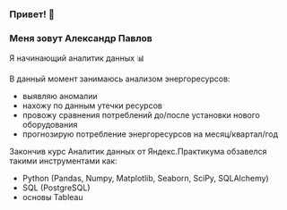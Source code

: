 ### Привет! 👋

### Меня зовут Александр Павлов
Я начинающий аналитик данных :bar_chart:

В данный момент занимаюсь анализом энергоресурсов:
   - выявляю аномалии
   - нахожу по данным утечки ресурсов
   - провожу сравнения потреблений до/после установки нового оборудования
   - прогнозирую потребление энергоресурсов на месяц/квартал/год
   
Закончив курс Аналитик данных от Яндекс.Практикума обзавелся такими инструментами как:
- Python (Pandas, Numpy, Matplotlib, Seaborn, SciPy, SQLAlchemy)
- SQL (PostgreSQL)
- основы Tableau
